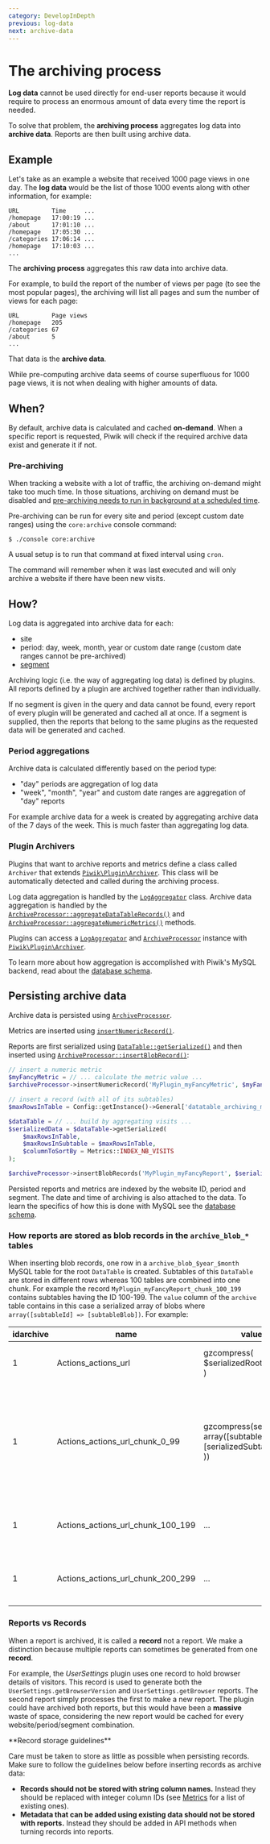```yaml
---
category: DevelopInDepth
previous: log-data
next: archive-data
---
```

# The archiving process

**Log data** cannot be used directly for end-user reports because it would require to process an enormous amount of data every time the report is needed.

To solve that problem, the **archiving process** aggregates log data into **archive data**. Reports are then built using archive data.

## Example

Let's take as an example a website that received 1000 page views in one day. The **log data** would be the list of those 1000 events along with other information, for example:

```
URL         Time     ...
/homepage   17:00:19 ...
/about      17:01:10 ...
/homepage   17:05:30 ...
/categories 17:06:14 ...
/homepage   17:10:03 ...
...
```

The **archiving process** aggregates this raw data into archive data.

For example, to build the report of the number of views per page (to see the most popular pages), the archiving will list all pages and sum the number of views for each page:

```
URL         Page views
/homepage   205
/categories 67
/about      5
...
```

That data is the **archive data**.

While pre-computing archive data seems of course superfluous for 1000 page views, it is not when dealing with higher amounts of data.

## When?

By default, archive data is calculated and cached **on-demand**. When a specific report is requested, Piwik will check if the required archive data exist and generate it if not.

### Pre-archiving

When tracking a website with a lot of traffic, the archiving on-demand might take too much time. In those situations, archiving on demand must be disabled and [pre-archiving needs to run in background at a scheduled time](https://piwik.org/docs/setup-auto-archiving/).

Pre-archiving can be run for every site and period (except custom date ranges) using the `core:archive` console command:

```
$ ./console core:archive
```

A usual setup is to run that command at fixed interval using `cron`.

The command will remember when it was last executed and will only archive a website if there have been new visits.

## How?

Log data is aggregated into archive data for each:

- site
- period: day, week, month, year or custom date range (custom date ranges cannot be pre-archived)
- [segment](https://piwik.org/docs/segmentation/)

Archiving logic (i.e. the way of aggregating log data) is defined by plugins. All reports defined by a plugin are archived together rather than individually.

If no segment is given in the query and data cannot be found, every report of every plugin will be generated and cached all at once. If a segment is supplied, then the reports that belong to the same plugins as the requested data will be generated and cached.

### Period aggregations

Archive data is calculated differently based on the period type:

- "day" periods are aggregation of log data
- "week", "month", "year" and custom date ranges are aggregation of "day" reports

For example archive data for a week is created by aggregating archive data of the 7 days of the week. This is much faster than aggregating log data.

### Plugin Archivers

Plugins that want to archive reports and metrics define a class called `Archiver` that extends [`Piwik\Plugin\Archiver`](/api-reference/Piwik/Plugin/Archiver). This class will be automatically detected and called during the archiving process.

Log data aggregation is handled by the [`LogAggregator`](/api-reference/Piwik/DataAccess/LogAggregator) class. Archive data aggregation is handled by the [`ArchiveProcessor::aggregateDataTableRecords()`](/api-reference/Piwik/ArchiveProcessor#aggregatedatatablerecords) and [`ArchiveProcessor::aggregateNumericMetrics()`](/api-reference/Piwik/ArchiveProcessor#aggregatenumericmetrics) methods.

Plugins can access a [`LogAggregator`](/api-reference/Piwik/DataAccess/LogAggregator) and [`ArchiveProcessor`](/api-reference/Piwik/ArchiveProcessor) instance with [`Piwik\Plugin\Archiver`](/api-reference/Piwik/Plugin/Archiver).

To learn more about how aggregation is accomplished with Piwik's MySQL backend, read about the [database schema](/guides/database-schema).

## Persisting archive data

Archive data is persisted using [`ArchiveProcessor`](/api-reference/Piwik/ArchiveProcessor).

Metrics are inserted using [`insertNumericRecord()`](/api-reference/Piwik/ArchiveProcessor#insertnumericrecords).

Reports are first serialized using [`DataTable::getSerialized()`](/api-reference/Piwik/DataTable#getserialized) and then inserted using [`ArchiveProcessor::insertBlobRecord()`](/api-reference/Piwik/ArchiveProcessor#insertblobrecord):

```php
// insert a numeric metric
$myFancyMetric = // ... calculate the metric value ...
$archiveProcessor->insertNumericRecord('MyPlugin_myFancyMetric', $myFancyMetric);

// insert a record (with all of its subtables)
$maxRowsInTable = Config::getInstance()->General['datatable_archiving_maximum_rows_standard'];j

$dataTable = // ... build by aggregating visits ...
$serializedData = $dataTable->getSerialized(
    $maxRowsInTable,
    $maxRowsInSubtable = $maxRowsInTable,
    $columnToSortBy = Metrics::INDEX_NB_VISITS
);

$archiveProcessor->insertBlobRecords('MyPlugin_myFancyReport', $serializedData);
```

Persisted reports and metrics are indexed by the website ID, period and segment. The date and time of archiving is also attached to the data. To learn the specifics of how this is done with MySQL see the [database schema](/guides/database-schema).

### How reports are stored as blob records in the `archive_blob_*` tables

When inserting blob records, one row in a `archive_blob_$year_$month` MySQL table for the root `DataTable` is created. Subtables of this `DataTable` are stored in different rows whereas 100 tables are combined into one chunk. For example the record `MyPlugin_myFancyReport_chunk_100_199` contains subtables having the ID 100-199. The `value` column of the `archive` table contains in this case a serialized array of blobs where `array([subtableId] => [subtableBlob])`. For example:


idarchive             | name             | value             | Description
-----------------|-----------------------|-----------------------|------------
1           | Actions_actions_url           | gzcompress(<br />$serializedRootTableBlob<br />)  | Contains the blob of the root table
1           | Actions_actions_url_chunk_0_99 | gzcompress(serialize(<br />array([subtableId]=>[serializedSubtableBlob])<br />)) | Contains the blobs of the subtables 0-99 (subtableId 0 is always unused as it is the id of the root table)
1           | Actions_actions_url_chunk_100_199 | ... | Contains the blobs of the subtables 100-199
1           | Actions_actions_url_chunk_200_299 | ... | Contains the blobs of the subtables 200-299

### Reports vs Records

When a report is archived, it is called a **record** not a report. We make a distinction because multiple reports can sometimes be generated from one **record**.

For example, the *UserSettings* plugin uses one record to hold browser details of visitors. This record is used to generate both the `UserSettings.getBrowserVersion` and `UserSettings.getBrowser` reports. The second report simply processes the first to make a new report. The plugin could have archived both reports, but this would have been a **massive** waste of space, considering the new report would be cached for every website/period/segment combination.

<a name="record-storage-guidelines"></a>

<div markdown="1" class="alert alert-warning">
**Record storage guidelines**

Care must be taken to store as little as possible when persisting records. Make sure to follow the guidelines below before inserting records as archive data:

* **Records should not be stored with string column names.** Instead they should be replaced with integer column IDs (see [Metrics](/api-reference/Piwik/Metrics) for a list of existing ones).
* **Metadata that can be added using existing data should not be stored with reports.** Instead they should be added in API methods when turning records into reports.
</div>

